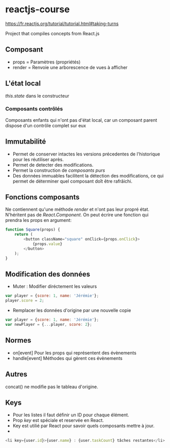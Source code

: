 # reactjs-course

https://fr.reactjs.org/tutorial/tutorial.html#taking-turns

Project that compiles concepts from React.js

## Composant

- props = Paramètres (propriétés)
- render = Renvoie une arborescence de vues à afficher

## L'état local

_this.state_ dans le constructeur

### Composants contrôlés

Composants enfants qui n'ont pas d'état local, car un composant parent
dispose d'un contrôle complet sur eux

## Immutabilité

- Permet de conserver intactes les versions précedentes
  de l'historique pour les réutiliser après.
- Permet de detecter des modifications.
- Permet la construction de _composants purs_
- Des données immuables facilitent la détection des modifications,
  ce qui permet de déterminer quel composant doît être rafrâichi.

## Fonctions composants

Ne contiennent qu'une méthode _render_ et n'ont pas leur propré état.<br>
N'héritent pas de _React.Component_. On peut écrire une fonction qui prendra
les props en argument:

```js
function Square(props) {
    return (
        <button className="square" onClick={props.onClick}>
            {props.value}
        </button>
    );
}
```

## Modification des données

- Muter : Modifier diréctement les valeurs

```js
var player = {score: 1, name: 'Jérémie'};
player.score = 2;
```

- Remplacer les données d'origine par une nouvelle copie

```js
var player = {score: 1, name: 'Jérémie'};
var newPlayer = {...player, score: 2};
```

## Normes

- on[event] Pour les props qui représentent des évènements
- handle[event] Méthodes qui gèrent ces évènements

## Autres

concat() ne modifie pas le tableau d'origine.


## Keys
- Pour les listes il faut définir un ID pour chaque élément.
- Prop _key_ est spéciale et reservée en React.
- Key est utilié par React pour savoir quels composants mettre à jour.
- 
```js
<li key={user.id}>{user.name} : {user.taskCount} tâches restantes</li>
```